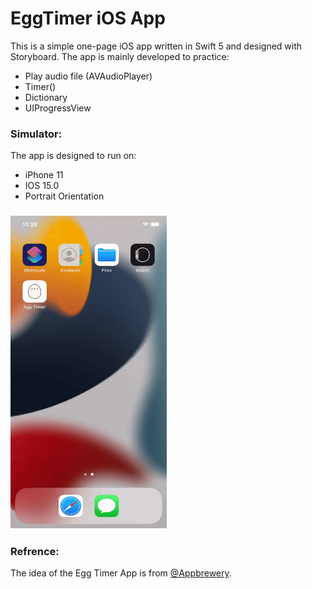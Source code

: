 # EggTimer iOS App

This is a simple one-page iOS app written in Swift 5 and designed with Storyboard. The app is mainly developed to practice:
- Play audio file (AVAudioPlayer)
- Timer()
- Dictionary 
- UIProgressView

### Simulator: 
The app is designed to run on:
- iPhone 11
- IOS 15.0
- Portrait Orientation 


<h3 align="">
<img src="simulator.gif" height=500 width="250">
</h3>

### Refrence:
The idea of the Egg Timer App is from [@Appbrewery](https://github.com/appbrewery).
